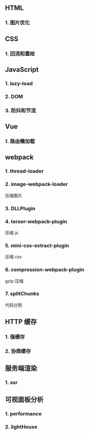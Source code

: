 ## HTML
### 1. 图片优化

## CSS
### 1. 回流和重绘

## JavaScript

### 1. lazy-load

### 2. DOM

### 3. 防抖和节流

## Vue
### 1. 路由懒加载

## webpack

### 1. thread-loader

### 2. image-webpack-loader
压缩图片


### 3. DLLPlugin

### 4. terser-webpack-plugin
压缩 js

### 5. mini-css-extract-plugin
压缩 css

### 6. compression-webpack-plugin
gzip 压缩

### 7. splitChunks
代码分割


## HTTP 缓存
### 1. 强缓存

### 2. 协商缓存

## 服务端渲染
### 1. ssr 


## 可视面板分析

### 1. performance

### 2. lightHouse
